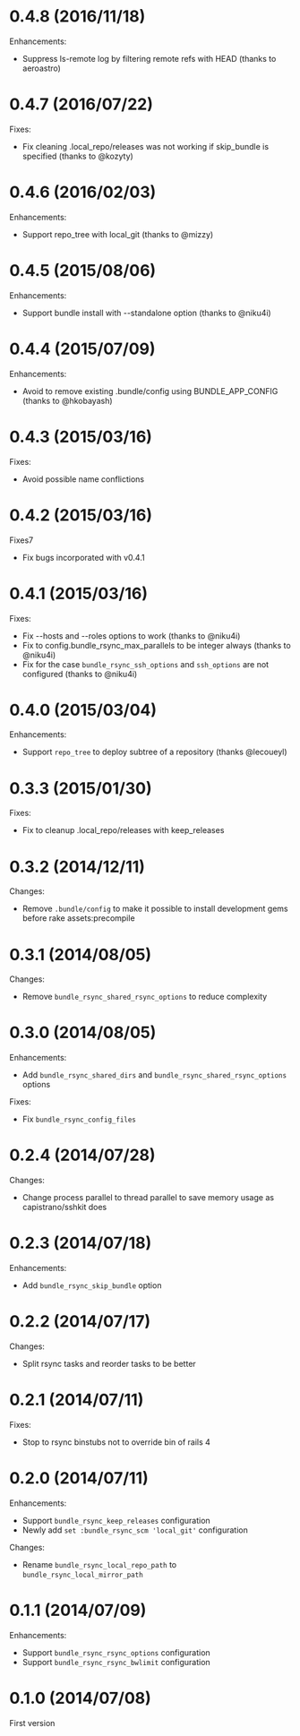 # 0.4.8 (2016/11/18)

Enhancements:

* Suppress ls-remote log by filtering remote refs with HEAD (thanks to aeroastro)

# 0.4.7 (2016/07/22)

Fixes:

* Fix cleaning .local_repo/releases was not working if skip_bundle is specified (thanks to @kozyty)

# 0.4.6 (2016/02/03)

Enhancements:

* Support repo_tree with local_git (thanks to @mizzy)

# 0.4.5 (2015/08/06)

Enhancements:

* Support bundle install with --standalone option (thanks to @niku4i)

# 0.4.4 (2015/07/09)

Enhancements:

* Avoid to remove existing .bundle/config using BUNDLE_APP_CONFIG (thanks to @hkobayash)

# 0.4.3 (2015/03/16)

Fixes:

* Avoid possible name conflictions

# 0.4.2 (2015/03/16)

Fixes7

* Fix bugs incorporated with v0.4.1

# 0.4.1 (2015/03/16)

Fixes:

* Fix --hosts and --roles options to work (thanks to @niku4i)
* Fix to config.bundle_rsync_max_parallels to be integer always (thanks to @niku4i)
* Fix for the case `bundle_rsync_ssh_options` and `ssh_options` are not configured (thanks to @niku4i)

# 0.4.0 (2015/03/04)

Enhancements:

* Support `repo_tree` to deploy subtree of a repository (thanks @lecoueyl)

# 0.3.3 (2015/01/30)

Fixes:

* Fix to cleanup .local_repo/releases with keep_releases

# 0.3.2 (2014/12/11)

Changes:

* Remove `.bundle/config` to make it possible to install development gems before rake assets:precompile

# 0.3.1 (2014/08/05)

Changes:

* Remove `bundle_rsync_shared_rsync_options` to reduce complexity

# 0.3.0 (2014/08/05)

Enhancements:

* Add `bundle_rsync_shared_dirs` and `bundle_rsync_shared_rsync_options` options

Fixes:

* Fix `bundle_rsync_config_files`

# 0.2.4 (2014/07/28)

Changes:

* Change process parallel to thread parallel to save memory usage as capistrano/sshkit does

# 0.2.3 (2014/07/18)

Enhancements:

* Add `bundle_rsync_skip_bundle` option

# 0.2.2 (2014/07/17)

Changes:

* Split rsync tasks and reorder tasks to be better

# 0.2.1 (2014/07/11)

Fixes:

* Stop to rsync binstubs not to override bin of rails 4

# 0.2.0 (2014/07/11)

Enhancements:

* Support `bundle_rsync_keep_releases` configuration
* Newly add `set :bundle_rsync_scm 'local_git'` configuration

Changes:

* Rename `bundle_rsync_local_repo_path` to `bundle_rsync_local_mirror_path`

# 0.1.1 (2014/07/09)

Enhancements:

* Support `bundle_rsync_rsync_options` configuration
* Support `bundle_rsync_rsync_bwlimit` configuration

# 0.1.0 (2014/07/08)

First version

